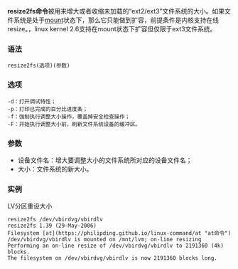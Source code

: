 **resize2fs命令**被用来增大或者收缩未加载的“ext2/ext3”文件系统的大小。如果文件系统是处于[mount](https://philipding.github.io/linux-command/mount "mount命令")状态下，那么它只能做到扩容，前提条件是内核支持在线resize。，linux kernel 2.6支持在mount状态下扩容但仅限于ext3文件系统。

### 语法  

```
resize2fs(选项)(参数)
```

### 选项  

```
-d：打开调试特性；
-p：打印已完成的百分比进度条；
-f：强制执行调整大小操作，覆盖掉安全检查操作；
-F：开始执行调整大小前，刷新文件系统设备的缓冲区。
```

### 参数  

*   设备文件名：增大要调整大小的文件系统所对应的设备文件名；
*   大小：文件系统的新大小。

### 实例  

LV分区重设大小

```
resize2fs /dev/vbirdvg/vbirdlv
resize2fs 1.39 (29-May-2006)
Filesystem [at](https://philipding.github.io/linux-command/at "at命令") /dev/vbirdvg/vbirdlv is mounted on /mnt/lvm; on-line resizing 
Performing an on-line resize of /dev/vbirdvg/vbirdlv to 2191360 (4k) blocks.
The filesystem on /dev/vbirdvg/vbirdlv is now 2191360 blocks long.
```